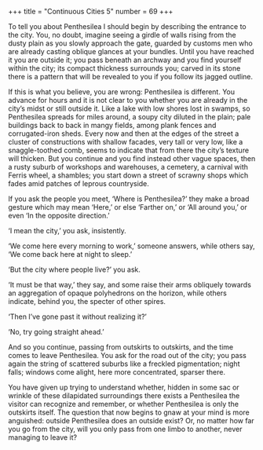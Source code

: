 +++
title = "Continuous Cities 5"
number = 69
+++

To tell you about Penthesilea I should begin by describing the entrance to the city. You, no doubt, imagine seeing a girdle of walls rising from the dusty plain as you slowly approach the gate, guarded by customs men who are already casting oblique glances at your bundles. Until you have reached it you are outside it; you pass beneath an archway and you find yourself within the city; its compact thickness surrounds you; carved in its stone there is a pattern that will be revealed to you if you follow its jagged outline.

If this is what you believe, you are wrong: Penthesilea is different. You advance for hours and it is not clear to you whether you are already in the city’s midst or still outside it. Like a lake with low shores lost in swamps, so Penthesilea spreads for miles around, a soupy city diluted in the plain; pale buildings back to back in mangy fields, among plank fences and corrugated-iron sheds. Every now and then at the edges of the street a cluster of constructions with shallow facades, very tall or very low, like a snaggle-toothed comb, seems to indicate that from there the city’s texture will thicken. But you continue and you find instead other vague spaces, then a rusty suburb of workshops and warehouses, a cemetery, a carnival with Ferris wheel, a shambles; you start down a street of scrawny shops which fades amid patches of leprous countryside.

If you ask the people you meet, ‘Where is Penthesilea?’ they make a broad gesture which may mean ‘Here,’ or else ‘Farther on,’ or ‘All around you,’ or even ‘In the opposite direction.’

‘I mean the city,’ you ask, insistently.

‘We come here every morning to work,’ someone answers, while others say, ‘We come back here at night to sleep.’

‘But the city where people live?’ you ask.

‘It must be that way,’ they say, and some raise their arms obliquely towards an aggregation of opaque polyhedrons on the horizon, while others indicate, behind you, the specter of other spires.

‘Then I’ve gone past it without realizing it?’

‘No, try going straight ahead.’

And so you continue, passing from outskirts to outskirts, and the time comes to leave Penthesilea. You ask for the road out of the city; you pass again the string of scattered suburbs like a freckled pigmentation; night falls; windows come alight, here more concentrated, sparser there.

You have given up trying to understand whether, hidden in some sac or wrinkle of these dilapidated surroundings there exists a Penthesilea the visitor can recognize and remember, or whether Penthesilea is only the outskirts itself. The question that now begins to gnaw at your mind is more anguished: outside Penthesilea does an outside exist? Or, no matter how far you go from the city, will you only pass from one limbo to another, never managing to leave it?